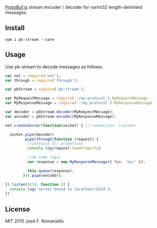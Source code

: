 [ProtoBuf.js](https://github.com/dcodeIO/ProtoBuf.js/) stream encoder / decoder for varint32 length-delimited messages.

## Install

```
npm i pb-stream --save
```

## Usage

Use pb-stream to decode messages as follows:

```javascript
var net = require('net');
var through = require('through');

var pbStream = require('pb-stream');

var MyRequestMessage = require('./my-protocol').MyRequestMessage
var MyResponseMessage = require('./my-protocol').MyResponseMessage

var decoder = pbStream.decoder(MyRequestMessage);
var encoder = pbStream.encoder(MyResponseMessage);

net.createServer(function(socket) { //'connection' listener

  socket.pipe(decoder)
        .pipe(through(function (request) {
          //contains all properties
          console.log(request.SomeProperty)

          //do some logic
          var response = new MyResponseMessage({ foo: 'bar' });

          this.queue(response);
        })).pipe(encoder);

}).listen(8124, function () {
  console.log('server bound to localhost:8124');
})
```

## License

MIT 2015 José F. Romaniello